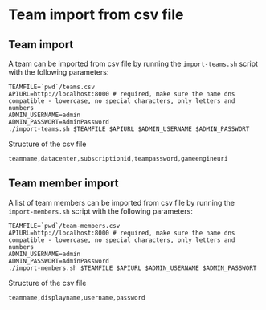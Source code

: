 # Team import from csv file

## Team import
A team can be imported from csv file by running the `import-teams.sh` script with the following parameters:

```
TEAMFILE=`pwd`/teams.csv
APIURL=http://localhost:8000 # required, make sure the name dns compatible - lowercase, no special characters, only letters and numbers
ADMIN_USERNAME=admin
ADMIN_PASSWORT=AdminPassword
./import-teams.sh $TEAMFILE $APIURL $ADMIN_USERNAME $ADMIN_PASSWORT
```

Structure of the csv file

```
teamname,datacenter,subscriptionid,teampassword,gameengineuri
```

## Team member import

A list of team members can be imported from csv file by running the `import-members.sh` script with the following parameters:

```
TEAMFILE=`pwd`/team-members.csv
APIURL=http://localhost:8000 # required, make sure the name dns compatible - lowercase, no special characters, only letters and numbers
ADMIN_USERNAME=admin
ADMIN_PASSWORT=AdminPassword
./import-members.sh $TEAMFILE $APIURL $ADMIN_USERNAME $ADMIN_PASSWORT
```

Structure of the csv file

```
teamname,displayname,username,password
```